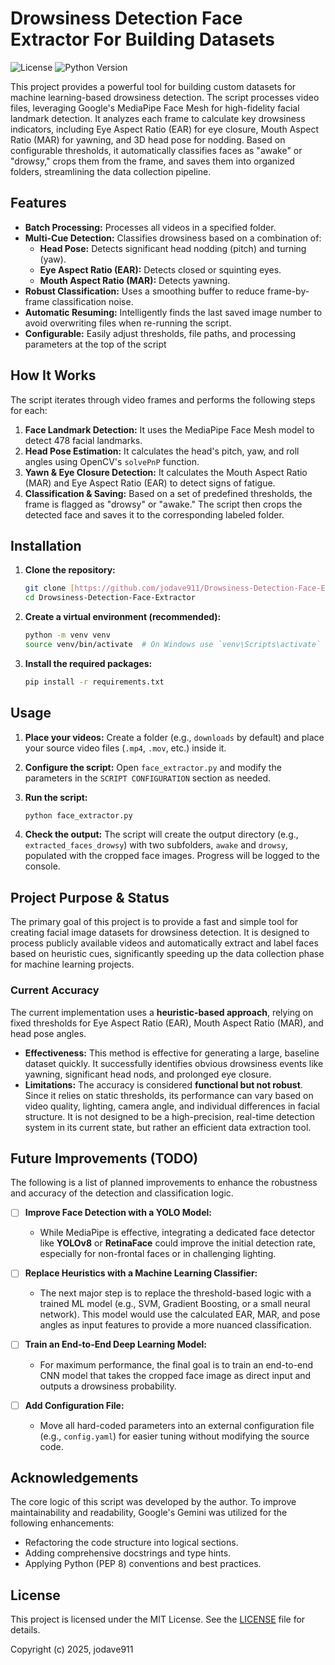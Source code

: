 # Drowsiness Detection Face Extractor For Building Datasets

![License](https://img.shields.io/github/license/jodave911/Drowsiness-Detection-Face-Extractor)
![Python Version](https://img.shields.io/badge/python-3.7+-blue.svg)

This project provides a powerful tool for building custom datasets for machine learning-based drowsiness detection. The script processes video files, leveraging Google's MediaPipe Face Mesh for high-fidelity facial landmark detection. It analyzes each frame to calculate key drowsiness indicators, including Eye Aspect Ratio (EAR) for eye closure, Mouth Aspect Ratio (MAR) for yawning, and 3D head pose for nodding. Based on configurable thresholds, it automatically classifies faces as "awake" or "drowsy," crops them from the frame, and saves them into organized folders, streamlining the data collection pipeline.

## Features

-   **Batch Processing:** Processes all videos in a specified folder.
-   **Multi-Cue Detection:** Classifies drowsiness based on a combination of:
    -   **Head Pose:** Detects significant head nodding (pitch) and turning (yaw).
    -   **Eye Aspect Ratio (EAR):** Detects closed or squinting eyes.
    -   **Mouth Aspect Ratio (MAR):** Detects yawning.
-   **Robust Classification:** Uses a smoothing buffer to reduce frame-by-frame classification noise.
-   **Automatic Resuming:** Intelligently finds the last saved image number to avoid overwriting files when re-running the script.
-   **Configurable:** Easily adjust thresholds, file paths, and processing parameters at the top of the script

## How It Works

The script iterates through video frames and performs the following steps for each:

1.  **Face Landmark Detection:** It uses the MediaPipe Face Mesh model to detect 478 facial landmarks.
2.  **Head Pose Estimation:** It calculates the head's pitch, yaw, and roll angles using OpenCV's `solvePnP` function.
3.  **Yawn & Eye Closure Detection:** It calculates the Mouth Aspect Ratio (MAR) and Eye Aspect Ratio (EAR) to detect signs of fatigue.
4.  **Classification & Saving:** Based on a set of predefined thresholds, the frame is flagged as "drowsy" or "awake." The script then crops the detected face and saves it to the corresponding labeled folder.

## Installation

1.  **Clone the repository:**
    ```bash
    git clone [https://github.com/jodave911/Drowsiness-Detection-Face-Extractor.git](https://github.com/jodave911/Drowsiness-Detection-Face-Extractor.git)
    cd Drowsiness-Detection-Face-Extractor
    ```

2.  **Create a virtual environment (recommended):**
    ```bash
    python -m venv venv
    source venv/bin/activate  # On Windows use `venv\Scripts\activate`
    ```

3.  **Install the required packages:**
    ```bash
    pip install -r requirements.txt
    ```

## Usage

1.  **Place your videos:** Create a folder (e.g., `downloads` by default) and place your source video files (`.mp4`, `.mov`, etc.) inside it.

2.  **Configure the script:** Open `face_extractor.py` and modify the parameters in the `SCRIPT CONFIGURATION` section as needed.

3.  **Run the script:**
    ```bash
    python face_extractor.py
    ```

4.  **Check the output:** The script will create the output directory (e.g., `extracted_faces_drowsy`) with two subfolders, `awake` and `drowsy`, populated with the cropped face images. Progress will be logged to the console.

## Project Purpose & Status

The primary goal of this project is to provide a fast and simple tool for creating facial image datasets for drowsiness detection. It is designed to process publicly available videos and automatically extract and label faces based on heuristic cues, significantly speeding up the data collection phase for machine learning projects.

### Current Accuracy

The current implementation uses a **heuristic-based approach**, relying on fixed thresholds for Eye Aspect Ratio (EAR), Mouth Aspect Ratio (MAR), and head pose angles.

-   **Effectiveness:** This method is effective for generating a large, baseline dataset quickly. It successfully identifies obvious drowsiness events like yawning, significant head nods, and prolonged eye closure.
-   **Limitations:** The accuracy is considered **functional but not robust**. Since it relies on static thresholds, its performance can vary based on video quality, lighting, camera angle, and individual differences in facial structure. It is not designed to be a high-precision, real-time detection system in its current state, but rather an efficient data extraction tool.

## Future Improvements (TODO)

The following is a list of planned improvements to enhance the robustness and accuracy of the detection and classification logic.

-   [ ] **Improve Face Detection with a YOLO Model:**
    -   While MediaPipe is effective, integrating a dedicated face detector like **YOLOv8** or **RetinaFace** could improve the initial detection rate, especially for non-frontal faces or in challenging lighting.

-   [ ] **Replace Heuristics with a Machine Learning Classifier:**
    -   The next major step is to replace the threshold-based logic with a trained ML model (e.g., SVM, Gradient Boosting, or a small neural network). This model would use the calculated EAR, MAR, and pose angles as input features to provide a more nuanced classification.

-   [ ] **Train an End-to-End Deep Learning Model:**
    -   For maximum performance, the final goal is to train an end-to-end CNN model that takes the cropped face image as direct input and outputs a drowsiness probability.

-   [ ] **Add Configuration File:**
    -   Move all hard-coded parameters into an external configuration file (e.g., `config.yaml`) for easier tuning without modifying the source code.

## Acknowledgements

The core logic of this script was developed by the author. To improve maintainability and readability, Google's Gemini was utilized for the following enhancements:

-   Refactoring the code structure into logical sections.
-   Adding comprehensive docstrings and type hints.
-   Applying Python (PEP 8) conventions and best practices.

## License

This project is licensed under the MIT License. See the [LICENSE](LICENSE) file for details.

Copyright (c) 2025, jodave911

